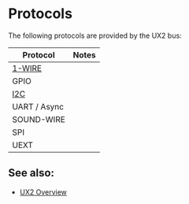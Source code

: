 # Protocols

The following protocols are provided by the UX2 bus:

| Protocol                              | Notes |
| ------------------------------------- | ----- |
| [1-WIRE](./1wire/README.md)           |       |
| GPIO                                  |       |
| [I2C](./i2c/README.md)                |       |
| UART / Async                          |       |
| SOUND-WIRE                            |       |
| SPI                                   |       |
| UEXT                                  |       |

## See also:

* [UX2 Overview](../README.md)
